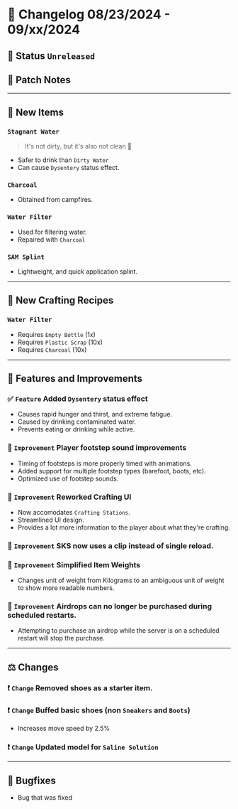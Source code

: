# :bookmark_tabs:  Changelog 08/23/2024 - 09/xx/2024

## :red_circle: Status `Unreleased`
<!-- ## :green_circle: Status `Released` -->

## :speech_balloon: Patch Notes

________

## :gun: New Items

### `Stagnant Water`
> It's not dirty, but it's also not clean :eyes:
- Safer to drink than `Dirty Water`
- Can cause `Dysentery` status effect.

### `Charcoal`
- Obtained from campfires.

### `Water Filter`
- Used for filtering water.
- Repaired with `Charcoal`

### `SAM Splint`
- Lightweight, and quick application splint.

________

## :thread: New Crafting Recipes

### `Water Filter`
- Requires `Empty Bottle` (1x)
- Requires `Plastic Scrap` (10x)
- Requires `Charcoal` (10x)

________

## :loudspeaker: Features and Improvements

### :white_check_mark: `Feature` Added `Dysentery` status effect
- Causes rapid hunger and thirst, and extreme fatigue.
- Caused by drinking contaminated water.
- Prevents eating or drinking while active.

### :arrow_up_small: `Improvement` Player footstep sound improvements
- Timing of footsteps is more properly timed with animations.
- Added support for multiple footstep types (barefoot, boots, etc).
- Optimized use of footstep sounds.

### :arrow_up_small: `Improvement` Reworked Crafting UI
- Now accomodates `Crafting Stations`.
- Streamlined UI design.
- Provides a lot more information to the player about what they're crafting.

### :arrow_up_small: `Improvement` SKS now uses a clip instead of single reload.

### :arrow_up_small: `Improvement` Simplified Item Weights
- Changes unit of weight from Kilograms to an ambiguous unit of weight to show more readable numbers.

### :arrow_up_small: `Improvement` Airdrops can no longer be purchased during scheduled restarts.
- Attempting to purchase an airdrop while the server is on a scheduled restart will stop the purchase.

________

## :balance_scale: Changes

### :exclamation: `Change` Removed shoes as a starter item.

### :exclamation: `Change` Buffed basic shoes (non `Sneakers` and `Boots`)
- Increases move speed by 2.5%

### :exclamation: `Change` Updated model for `Saline Solution`

________

## :bug: Bugfixes
- Bug that was fixed

